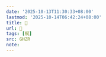 ```yaml
---
date: '2025-10-13T11:30:33+08:00'
lastmod: '2025-10-14T06:42:24+08:00'
title: 󰦐
url: 󰦐
tags: [䅏]
src: GHZR
note:
---
```


